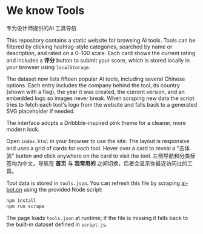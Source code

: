 # We know Tools

专为设计师提供的AI 工具导航

This repository contains a static website for browsing AI tools. Tools can be filtered by clicking hashtag-style categories, searched by name or description, and rated on a 0–100 scale. Each card shows the current rating and includes a **评分** button to submit your score, which is stored locally in your browser using `localStorage`.

The dataset now lists fifteen popular AI tools, including several Chinese options. Each entry includes the company behind the tool, its country (shown with a flag), the year it was created, the current version, and an embedded logo so images never break. When scraping new data the script tries to fetch each tool's logo from the website and falls back to a generated SVG placeholder if needed.

The interface adopts a Dribbble-inspired pink theme for a cleaner, more modern look.

Open `index.html` in your browser to use the site. The layout is responsive and uses a grid of cards for each tool. Hover over a card to reveal a "去体验" button and click anywhere on the card to visit the tool. 左侧导航和分类标签均为中文，导航在 **首页** 与 **我常用的** 之间切换，后者会显示你最近访问过的工具。

Tool data is stored in `tools.json`. You can refresh this file by scraping [ai-bot.cn](https://ai-bot.cn) using the provided Node script:

```bash
npm install
npm run scrape
```

The page loads `tools.json` at runtime; if the file is missing it falls back to the built-in dataset defined in `script.js`.
